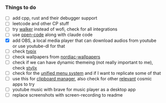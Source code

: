 ### Things to do

- [ ] add cpp, rust and their debugger support  
- [ ] leetcode and other CP stuff  
- [ ] try [walker](https://github.com/abenz1267/walker) instead of wofi, check for all integrations
- [ ] use [open-code](https://github.com/sst/opencode) along with claude code
- [x] add OBS, a local media player that can download audios from youtube or use youtube-dl for that  
- [ ] check [typix](https://github.com/loqusion/typix?tab=readme-ov-file)
- [ ] check wallpapers from [nordiac-wallpapers](https://github.com/linuxdotexe/nordic-wallpapers)
- [ ] check if we can have dynamic themeing (not really important to me), check [stylix](https://nix-community.github.io/stylix/installation.html)
- [ ] check for the [unified menu system](https://www.youtube.com/watch?v=Cft6mZDzIng&t=131s) and if I want to replicate some of that
- [ ] use this for [clipboard manager](https://github.com/lilyinstarlight/nixos-cosmic/tree/main/pkgs/cosmic-ext-applet-clipboard-manager), also check for other [relevant](https://github.com/lilyinstarlight/nixos-cosmic/blob/main/flake.nix) cosmic apps to try
- [ ] youtube music with brave for music player as a desktop app
- [ ] replace screenshots with screen-recording to readme  
